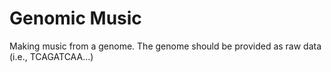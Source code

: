 Genomic Music
=============

Making music from a genome. The genome should be provided as raw data (i.e., TCAGATCAA...)
